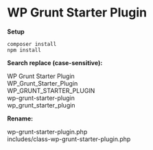 # WP Grunt Starter Plugin

**Setup**

`composer install`  
`npm install`

**Search replace (case-sensitive):**

WP Grunt Starter Plugin  
WP_Grunt_Starter_Plugin  
WP_GRUNT_STARTER_PLUGIN  
wp-grunt-starter-plugin  
wp_grunt_starter_plugin

**Rename:**

wp-grunt-starter-plugin.php  
includes/class-wp-grunt-starter-plugin.php

